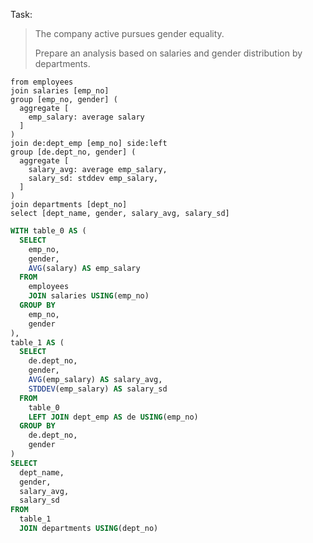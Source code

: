 Task:

> The company active pursues gender equality.
>
> Prepare an analysis based on salaries and gender distribution by departments.

```prql
from employees
join salaries [emp_no]
group [emp_no, gender] (
  aggregate [
    emp_salary: average salary
  ]
)
join de:dept_emp [emp_no] side:left
group [de.dept_no, gender] (
  aggregate [
    salary_avg: average emp_salary,
    salary_sd: stddev emp_salary,
  ]
)
join departments [dept_no]
select [dept_name, gender, salary_avg, salary_sd]
```

```sql
WITH table_0 AS (
  SELECT
    emp_no,
    gender,
    AVG(salary) AS emp_salary
  FROM
    employees
    JOIN salaries USING(emp_no)
  GROUP BY
    emp_no,
    gender
),
table_1 AS (
  SELECT
    de.dept_no,
    gender,
    AVG(emp_salary) AS salary_avg,
    STDDEV(emp_salary) AS salary_sd
  FROM
    table_0
    LEFT JOIN dept_emp AS de USING(emp_no)
  GROUP BY
    de.dept_no,
    gender
)
SELECT
  dept_name,
  gender,
  salary_avg,
  salary_sd
FROM
  table_1
  JOIN departments USING(dept_no)
```
